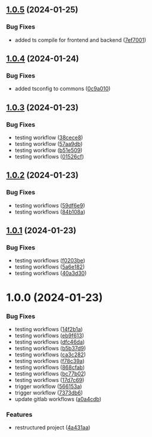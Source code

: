 ## [1.0.5](https://github.com/AleDG93/holy_sheep/compare/v1.0.4...v1.0.5) (2024-01-25)


### Bug Fixes

* added ts compile for frontend and backend ([7ef7001](https://github.com/AleDG93/holy_sheep/commit/7ef7001f2cdb1437627bc06cfa5c1a8e9bb0b12b))

## [1.0.4](https://github.com/AleDG93/holy_sheep/compare/v1.0.3...v1.0.4) (2024-01-24)


### Bug Fixes

* added tsconfig to commons ([0c9a010](https://github.com/AleDG93/holy_sheep/commit/0c9a010451a1e1446eeb8152ed287c9e936dfe66))

## [1.0.3](https://github.com/AleDG93/holy_sheep/compare/v1.0.2...v1.0.3) (2024-01-23)


### Bug Fixes

* testing workflow ([38cece8](https://github.com/AleDG93/holy_sheep/commit/38cece89866a601a68349db91b526d1f615e3e84))
* testing workflow ([57aa9db](https://github.com/AleDG93/holy_sheep/commit/57aa9db3843f13b9a1175a12c9c71939aca52b03))
* testing workflow ([b51e509](https://github.com/AleDG93/holy_sheep/commit/b51e5091bede3d5843d78d30371960185ccf0b4a))
* testing workflows ([01526cf](https://github.com/AleDG93/holy_sheep/commit/01526cf8128840c2f4236a95b632e65a22a2c5cf))

## [1.0.2](https://github.com/AleDG93/holy_sheep/compare/v1.0.1...v1.0.2) (2024-01-23)


### Bug Fixes

* testing workflows ([59df6e9](https://github.com/AleDG93/holy_sheep/commit/59df6e95311504b3457862b90fcf37354119cf7b))
* testing workflows ([84b108a](https://github.com/AleDG93/holy_sheep/commit/84b108acb78f0f12347c2914261b67f72bebba9a))

## [1.0.1](https://github.com/AleDG93/holy_sheep/compare/v1.0.0...v1.0.1) (2024-01-23)


### Bug Fixes

* testing workflows ([f0203be](https://github.com/AleDG93/holy_sheep/commit/f0203be6166e7ed6ae4a83e93f52b8a4c015d6a0))
* testing workflows ([5a6e182](https://github.com/AleDG93/holy_sheep/commit/5a6e18274a35dd612c54d61b1091c6d8a96a5fc9))
* testing workflows ([40a3d30](https://github.com/AleDG93/holy_sheep/commit/40a3d302ce8bafaf262f389c8588eba18ae1263d))

# 1.0.0 (2024-01-23)


### Bug Fixes

* testing workflows ([14f2b1a](https://github.com/AleDG93/holy_sheep/commit/14f2b1a5cc7b334a930c63fa14fb82bb17e37409))
* testing workflows ([eb9f613](https://github.com/AleDG93/holy_sheep/commit/eb9f613fd0f79e2e671df5e2da356b6adceca7fe))
* testing workflows ([dfc46da](https://github.com/AleDG93/holy_sheep/commit/dfc46da07b7a54a76948dcc08516b944a343b327))
* testing workflows ([b5b37d9](https://github.com/AleDG93/holy_sheep/commit/b5b37d9dcffed9a64c6f4a189a4d17ab29cce6b0))
* testing workflows ([ca3c282](https://github.com/AleDG93/holy_sheep/commit/ca3c28228036fea7ab0f6bf025c20499fd751dc6))
* testing workflows ([f78c39a](https://github.com/AleDG93/holy_sheep/commit/f78c39ac81ead7ec98ca1960d06c29589f39c28b))
* testing workflows ([868cfab](https://github.com/AleDG93/holy_sheep/commit/868cfab854a06897210f50fccb8e88572617d8fc))
* testing workflows ([bc77b02](https://github.com/AleDG93/holy_sheep/commit/bc77b02a9a8c57f7550b69fd0fc00c93efb06bca))
* testing workflows ([17d7c69](https://github.com/AleDG93/holy_sheep/commit/17d7c6921fb571631064b5431baa2654bea8d4f6))
* trigger workflow ([566153a](https://github.com/AleDG93/holy_sheep/commit/566153a643cb07bdecb9b2bb55c4697926261793))
* trigger workflow ([7373db6](https://github.com/AleDG93/holy_sheep/commit/7373db6d80e95ad4b09de11169ab7cea6823143e))
* update gitlab workflows ([a0a4cdb](https://github.com/AleDG93/holy_sheep/commit/a0a4cdb5c37a1049a3378d330e355f1dfa0fc6c9))


### Features

* restructured project ([4a431aa](https://github.com/AleDG93/holy_sheep/commit/4a431aa03fc65fa84f9c514d8cf93db62f78a573))
